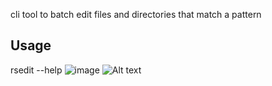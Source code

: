 cli tool to batch edit files and directories that match a pattern
## Usage
rsedit --help
![image](https://ibb.co/8cXpMb0)
![Alt text](https://ibb.co/8cXpMb0 "a title")
